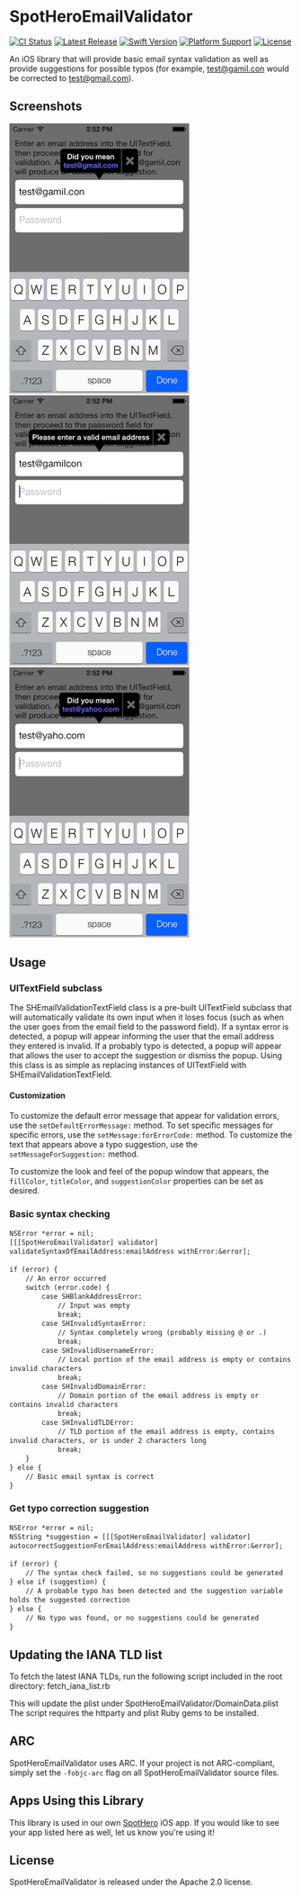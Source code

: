 # SpotHeroEmailValidator

[![CI Status](https://github.com/spothero/SpotHeroEmailValidator-iOS/workflows/CI/badge.svg)](https://github.com/spothero/SpotHeroEmailValidator-iOS/actions?query=workflow%3A%22CI%22)
[![Latest Release](https://img.shields.io/github/v/tag/spothero/SpotHeroEmailValidator-iOS?color=blue&label=latest)](https://github.com/spothero/SpotHeroEmailValidator-iOS/releases)
[![Swift Version](https://img.shields.io/static/v1?label=swift&message=5.3&color=red&logo=swift&logoColor=white)](https://developer.apple.com/swift)
[![Platform Support](https://img.shields.io/static/v1?label=platform&message=iOS%20|%20macOS&color=darkgray)](https://github.com/spothero/SpotHeroEmailValidator-iOS/blob/main/Package.swift)
[![License](https://img.shields.io/github/license/spothero/SpotHeroEmailValidator-iOS)](https://github.com/spothero/SpotHeroEmailValidator-iOS/blob/main/LICENSE)

An iOS library that will provide basic email syntax validation as well as provide suggestions for possible typos (for example, test@gamil.con would be corrected to test@gmail.com).

## Screenshots
![Typo correction suggestion](docs/screenshots/screenshot_1.png "Typo correction suggestion")
![Basic syntax validation](docs/screenshots/screenshot_2.png "Basic syntax validation")
![Typo correction suggestion](docs/screenshots/screenshot_3.png "Typo correction suggestion")

## Usage
### UITextField subclass
The SHEmailValidationTextField class is a pre-built UITextField subclass that will automatically validate its own input when it loses focus (such as when the user goes from the email field to the password field).  If a syntax error is detected, a popup will appear informing the user that the email address they entered is invalid.  If a probably typo is detected, a popup will appear that allows the user to accept the suggestion or dismiss the popup.  Using this class is as simple as replacing instances of UITextField with SHEmailValidationTextField.

#### Customization
To customize the default error message that appear for validation errors, use the `setDefaultErrorMessage:` method.  To set specific messages for specific errors, use the `setMessage:forErrorCode:` method.  To customize the text that appears above a typo suggestion, use the `setMessageForSuggestion:` method.

To customize the look and feel of the popup window that appears, the `fillColor`, `titleColor`, and `suggestionColor` properties can be set as desired.

### Basic syntax checking
	NSError *error = nil;
	[[[SpotHeroEmailValidator] validator] validateSyntaxOfEmailAddress:emailAddress withError:&error];

	if (error) {
		// An error occurred
		switch (error.code) {
			case SHBlankAddressError:
				// Input was empty
				break;
			case SHInvalidSyntaxError:
				// Syntax completely wrong (probably missing @ or .)
				break;
			case SHInvalidUsernameError:
				// Local portion of the email address is empty or contains invalid characters
				break;
			case SHInvalidDomainError:
				// Domain portion of the email address is empty or contains invalid characters
				break;
			case SHInvalidTLDError:
				// TLD portion of the email address is empty, contains invalid characters, or is under 2 characters long
				break;
		}
	} else {
		// Basic email syntax is correct
	}

### Get typo correction suggestion
	NSError *error = nil;
	NSString *suggestion = [[[SpotHeroEmailValidator] validator] autocorrectSuggestionForEmailAddress:emailAddress withError:&error];

	if (error) {
		// The syntax check failed, so no suggestions could be generated
	} else if (suggestion) {
		// A probable typo has been detected and the suggestion variable holds the suggested correction
	} else {
		// No typo was found, or no suggestions could be generated
	}

## Updating the IANA TLD list
To fetch the latest IANA TLDs, run the following script included in the root directory:
  fetch_iana_list.rb

This will update the plist under SpotHeroEmailValidator/DomainData.plist
The script requires the httparty and plist Ruby gems to be installed.

## ARC
SpotHeroEmailValidator uses ARC. If your project is not ARC-compliant, simply set the `-fobjc-arc` flag on all SpotHeroEmailValidator source files.

## Apps Using this Library
This library is used in our own [SpotHero](https://apps.apple.com/us/app/spothero-find-parking-nearby/id499097243) iOS app. If you would like to see your app listed here as well, let us know you're using it!

## License
SpotHeroEmailValidator is released under the Apache 2.0 license.
